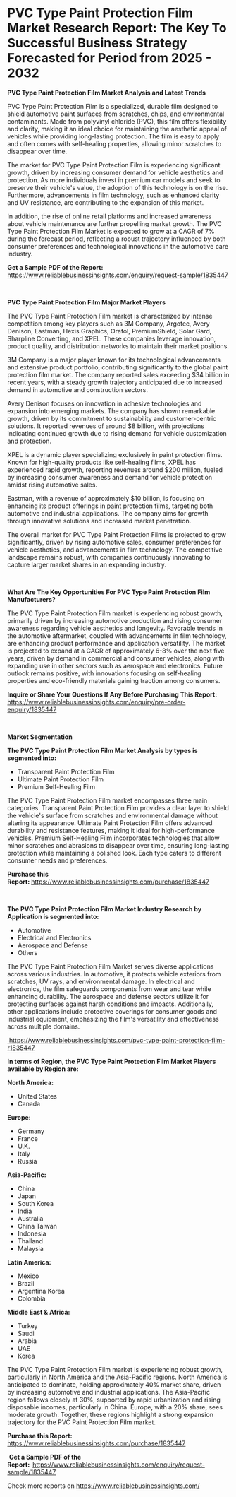 <p><h1>PVC Type Paint Protection Film Market Research Report: The Key To Successful Business Strategy Forecasted for Period from 2025 - 2032</h1></p><p><strong>PVC Type Paint Protection Film Market Analysis and Latest Trends</strong></p>
<p><p>PVC Type Paint Protection Film is a specialized, durable film designed to shield automotive paint surfaces from scratches, chips, and environmental contaminants. Made from polyvinyl chloride (PVC), this film offers flexibility and clarity, making it an ideal choice for maintaining the aesthetic appeal of vehicles while providing long-lasting protection. The film is easy to apply and often comes with self-healing properties, allowing minor scratches to disappear over time.</p><p>The market for PVC Type Paint Protection Film is experiencing significant growth, driven by increasing consumer demand for vehicle aesthetics and protection. As more individuals invest in premium car models and seek to preserve their vehicle's value, the adoption of this technology is on the rise. Furthermore, advancements in film technology, such as enhanced clarity and UV resistance, are contributing to the expansion of this market.</p><p>In addition, the rise of online retail platforms and increased awareness about vehicle maintenance are further propelling market growth. The PVC Type Paint Protection Film Market is expected to grow at a CAGR of 7% during the forecast period, reflecting a robust trajectory influenced by both consumer preferences and technological innovations in the automotive care industry.</p></p>
<p><strong>Get a Sample PDF of the Report:&nbsp;</strong> <a href="https://www.reliablebusinessinsights.com/enquiry/request-sample/1835447?utm_campaign=3278&utm_medium=2&utm_source=Github&utm_content=ia&utm_term=26032025&utm_id=pvc-type-paint-protection-film">https://www.reliablebusinessinsights.com/enquiry/request-sample/1835447</a></p>
<p>&nbsp;</p>
<p><strong>PVC Type Paint Protection Film Major Market Players</strong></p>
<p><p>The PVC Type Paint Protection Film market is characterized by intense competition among key players such as 3M Company, Argotec, Avery Denison, Eastman, Hexis Graphics, Orafol, PremiumShield, Solar Gard, Sharpline Converting, and XPEL. These companies leverage innovation, product quality, and distribution networks to maintain their market positions.</p><p>3M Company is a major player known for its technological advancements and extensive product portfolio, contributing significantly to the global paint protection film market. The company reported sales exceeding $34 billion in recent years, with a steady growth trajectory anticipated due to increased demand in automotive and construction sectors.</p><p>Avery Denison focuses on innovation in adhesive technologies and expansion into emerging markets. The company has shown remarkable growth, driven by its commitment to sustainability and customer-centric solutions. It reported revenues of around $8 billion, with projections indicating continued growth due to rising demand for vehicle customization and protection.</p><p>XPEL is a dynamic player specializing exclusively in paint protection films. Known for high-quality products like self-healing films, XPEL has experienced rapid growth, reporting revenues around $200 million, fueled by increasing consumer awareness and demand for vehicle protection amidst rising automotive sales.</p><p>Eastman, with a revenue of approximately $10 billion, is focusing on enhancing its product offerings in paint protection films, targeting both automotive and industrial applications. The company aims for growth through innovative solutions and increased market penetration.</p><p>The overall market for PVC Type Paint Protection Films is projected to grow significantly, driven by rising automotive sales, consumer preferences for vehicle aesthetics, and advancements in film technology. The competitive landscape remains robust, with companies continuously innovating to capture larger market shares in an expanding industry.</p></p>
<p>&nbsp;</p>
<p><strong>What Are The Key Opportunities For PVC Type Paint Protection Film Manufacturers?</strong></p>
<p><p>The PVC Type Paint Protection Film market is experiencing robust growth, primarily driven by increasing automotive production and rising consumer awareness regarding vehicle aesthetics and longevity. Favorable trends in the automotive aftermarket, coupled with advancements in film technology, are enhancing product performance and application versatility. The market is projected to expand at a CAGR of approximately 6-8% over the next five years, driven by demand in commercial and consumer vehicles, along with expanding use in other sectors such as aerospace and electronics. Future outlook remains positive, with innovations focusing on self-healing properties and eco-friendly materials gaining traction among consumers.</p></p>
<p><strong>Inquire or Share Your Questions If Any Before Purchasing This Report:</strong> <a href="https://www.reliablebusinessinsights.com/enquiry/pre-order-enquiry/1835447?utm_campaign=3278&utm_medium=2&utm_source=Github&utm_content=ia&utm_term=26032025&utm_id=pvc-type-paint-protection-film">https://www.reliablebusinessinsights.com/enquiry/pre-order-enquiry/1835447</a></p>
<p>&nbsp;</p>
<p><strong>Market Segmentation</strong></p>
<p><strong>The PVC Type Paint Protection Film Market Analysis by types is segmented into:</strong></p>
<p><ul><li>Transparent Paint Protection Film</li><li>Ultimate Paint Protection Film</li><li>Premium Self-Healing Film</li></ul></p>
<p><p>The PVC Type Paint Protection Film market encompasses three main categories. Transparent Paint Protection Film provides a clear layer to shield the vehicle's surface from scratches and environmental damage without altering its appearance. Ultimate Paint Protection Film offers advanced durability and resistance features, making it ideal for high-performance vehicles. Premium Self-Healing Film incorporates technologies that allow minor scratches and abrasions to disappear over time, ensuring long-lasting protection while maintaining a polished look. Each type caters to different consumer needs and preferences.</p></p>
<p><strong>Purchase this Report:&nbsp;</strong><a href="https://www.reliablebusinessinsights.com/purchase/1835447?utm_campaign=3278&utm_medium=2&utm_source=Github&utm_content=ia&utm_term=26032025&utm_id=pvc-type-paint-protection-film">https://www.reliablebusinessinsights.com/purchase/1835447</a></p>
<p>&nbsp;</p>
<p><strong>The PVC Type Paint Protection Film Market Industry Research by Application is segmented into:</strong></p>
<p><ul><li>Automotive</li><li>Electrical and Electronics</li><li>Aerospace and Defense</li><li>Others</li></ul></p>
<p><p>The PVC Type Paint Protection Film Market serves diverse applications across various industries. In automotive, it protects vehicle exteriors from scratches, UV rays, and environmental damage. In electrical and electronics, the film safeguards components from wear and tear while enhancing durability. The aerospace and defense sectors utilize it for protecting surfaces against harsh conditions and impacts. Additionally, other applications include protective coverings for consumer goods and industrial equipment, emphasizing the film's versatility and effectiveness across multiple domains.</p></p>
<p><a href="https://www.reliablebusinessinsights.com/pvc-type-paint-protection-film-r1835447?utm_campaign=3278&utm_medium=2&utm_source=Github&utm_content=ia&utm_term=26032025&utm_id=pvc-type-paint-protection-film">&nbsp;https://www.reliablebusinessinsights.com/pvc-type-paint-protection-film-r1835447</a></p>
<p><strong>In terms of Region, the PVC Type Paint Protection Film Market Players available by Region are:</strong></p>
<p>
    <p> <strong> North America: </strong>
        <ul>
            <li>United States</li>
            <li>Canada</li>
        </ul>
        </p> 
    <p> <strong> Europe: </strong>
        <ul>
            <li>Germany</li>
            <li>France</li>
            <li>U.K.</li>
            <li>Italy</li>
            <li>Russia</li>
        </ul>
        </p> 
    <p> <strong> Asia-Pacific: </strong>
        <ul>
            <li>China</li>
            <li>Japan</li>
            <li>South Korea</li>
            <li>India</li>
            <li>Australia</li>
            <li>China Taiwan</li>
            <li>Indonesia</li>
            <li>Thailand</li>
            <li>Malaysia</li>
        </ul>
        </p> 
    <p> <strong> Latin America: </strong>
        <ul>
            <li>Mexico</li>
            <li>Brazil</li>
            <li>Argentina Korea</li>
            <li>Colombia</li>
        </ul>
        </p> 
    <p> <strong> Middle East & Africa: </strong>
        <ul>
            <li>Turkey</li>
            <li>Saudi</li>
            <li>Arabia</li>
            <li>UAE</li>
            <li>Korea</li>
        </ul>
    </p>
    </p>
<p><p>The PVC Type Paint Protection Film market is experiencing robust growth, particularly in North America and the Asia-Pacific regions. North America is anticipated to dominate, holding approximately 40% market share, driven by increasing automotive and industrial applications. The Asia-Pacific region follows closely at 30%, supported by rapid urbanization and rising disposable incomes, particularly in China. Europe, with a 20% share, sees moderate growth. Together, these regions highlight a strong expansion trajectory for the PVC Paint Protection Film market.</p></p>
<p><strong>Purchase this Report: </strong><a href="https://www.reliablebusinessinsights.com/purchase/1835447?utm_campaign=3278&utm_medium=2&utm_source=Github&utm_content=ia&utm_term=26032025&utm_id=pvc-type-paint-protection-film">https://www.reliablebusinessinsights.com/purchase/1835447</a></p>
<p>&nbsp;<strong>Get a Sample PDF of the Report:&nbsp;&nbsp;</strong><a href="https://www.reliablebusinessinsights.com/enquiry/request-sample/1835447?utm_campaign=3278&utm_medium=2&utm_source=Github&utm_content=ia&utm_term=26032025&utm_id=pvc-type-paint-protection-film">https://www.reliablebusinessinsights.com/enquiry/request-sample/1835447</a></p>
<p><strong></strong></p>
<p>Check more reports on <a href="https://www.reliablebusinessinsights.com/?utm_campaign=3278&utm_medium=2&utm_source=Github&utm_content=ia&utm_term=26032025&utm_id=pvc-type-paint-protection-film">https://www.reliablebusinessinsights.com/</a></p>